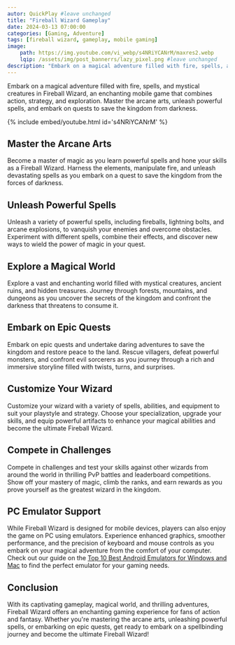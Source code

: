 ```yaml
---
autor: QuickPlay #leave unchanged
title: "Fireball Wizard Gameplay"
date: 2024-03-13 07:00:00
categories: [Gaming, Adventure]
tags: [fireball wizard, gameplay, mobile gaming]
image: 
    path: https://img.youtube.com/vi_webp/s4NRiYCANrM/maxres2.webp 
    lqip: /assets/img/post_bannerrs/lazy_pixel.png #leave unchanged
description: "Embark on a magical adventure filled with fire, spells, and mystical creatures in Fireball Wizard, an enchanting mobile game that combines action, strategy, and exploration. Master the arcane arts, unleash powerful spells, and embark on quests to save the kingdom from darkness. Discover its captivating gameplay, magical world, and how to become the ultimate Fireball Wizard in this spellbinding journey."
---
```


Embark on a magical adventure filled with fire, spells, and mystical creatures in Fireball Wizard, an enchanting mobile game that combines action, strategy, and exploration. Master the arcane arts, unleash powerful spells, and embark on quests to save the kingdom from darkness.

{% include embed/youtube.html id='s4NRiYCANrM' %}

## Master the Arcane Arts
Become a master of magic as you learn powerful spells and hone your skills as a Fireball Wizard. Harness the elements, manipulate fire, and unleash devastating spells as you embark on a quest to save the kingdom from the forces of darkness.

## Unleash Powerful Spells
Unleash a variety of powerful spells, including fireballs, lightning bolts, and arcane explosions, to vanquish your enemies and overcome obstacles. Experiment with different spells, combine their effects, and discover new ways to wield the power of magic in your quest.

## Explore a Magical World
Explore a vast and enchanting world filled with mystical creatures, ancient ruins, and hidden treasures. Journey through forests, mountains, and dungeons as you uncover the secrets of the kingdom and confront the darkness that threatens to consume it.

## Embark on Epic Quests
Embark on epic quests and undertake daring adventures to save the kingdom and restore peace to the land. Rescue villagers, defeat powerful monsters, and confront evil sorcerers as you journey through a rich and immersive storyline filled with twists, turns, and surprises.

## Customize Your Wizard
Customize your wizard with a variety of spells, abilities, and equipment to suit your playstyle and strategy. Choose your specialization, upgrade your skills, and equip powerful artifacts to enhance your magical abilities and become the ultimate Fireball Wizard.

## Compete in Challenges
Compete in challenges and test your skills against other wizards from around the world in thrilling PvP battles and leaderboard competitions. Show off your mastery of magic, climb the ranks, and earn rewards as you prove yourself as the greatest wizard in the kingdom.

## PC Emulator Support
While Fireball Wizard is designed for mobile devices, players can also enjoy the game on PC using emulators. Experience enhanced graphics, smoother performance, and the precision of keyboard and mouse controls as you embark on your magical adventure from the comfort of your computer. Check out our guide on the [Top 10 Best Android Emulators for Windows and Mac](https://quickplaymobile.github.io/posts/Top-10-Best-Android-Emulators-for-Windows-and-Mac/) to find the perfect emulator for your gaming needs.

## Conclusion
With its captivating gameplay, magical world, and thrilling adventures, Fireball Wizard offers an enchanting gaming experience for fans of action and fantasy. Whether you're mastering the arcane arts, unleashing powerful spells, or embarking on epic quests, get ready to embark on a spellbinding journey and become the ultimate Fireball Wizard!

